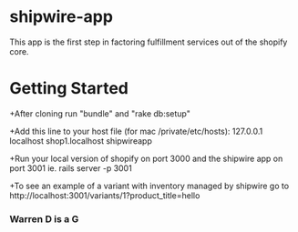 shipwire-app
============

This app is the first step in factoring fulfillment services out of the shopify core.


Getting Started
===============

+After cloning run "bundle" and "rake db:setup"

+Add this line to your host file (for mac /private/etc/hosts):
127.0.0.1 localhost shop1.localhost shipwireapp

+Run your local version of shopify on port 3000
and the shipwire app on port 3001 ie. rails server -p 3001

+To see an example of a variant with inventory managed by shipwire go to http://localhost:3001/variants/1?product_title=hello

### Warren D is a G